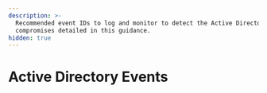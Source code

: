 ```yaml
---
description: >-
  Recommended event IDs to log and monitor to detect the Active Directory
  compromises detailed in this guidance.
hidden: true
---
```


# Active Directory Events

